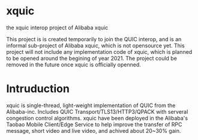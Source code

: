 # xquic
the xquic interop project of Alibaba xquic

This project is is created temporarily to join the QUIC interop, and is an informal sub-project of Alibaba xquic, which is not opensource yet.
This project will not include any implementation code of xquic, which is planned to be opened around the begining of year 2021. The project could be removed in the future once xquic is officially openned.

# Intruduction
xquic is single-thread, light-weight implementation of QUIC from the Alibaba-inc. Includes QUIC Transport/TLS13/HTTP3/QPACK with serveral congestion control algorithms.
xquic have been deployed in the Alibaba's Taobao Mobile Client/Edge Service to help improve the transfer of RPC message, short video and live video, and achived about 20~30% gain.
